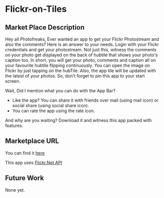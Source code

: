 # Flickr-on-Tiles


## Market Place Description

Hey all Photofreaks, Ever wanted an app to get your Flickr Photostream and also the comments? 
Here is an answer to your needs. Login with your Flickr credentials and get your photostream. 
Not just this, witness the comments on your photo get displayed on the back of hubtile that shows your photo's caption too. 
In short, you will get your photo, comments and caption all on your favourite hubtile flipping continuously.
You can open the image on Flickr by just tapping on the hubTile.
Also, the app tile will be updated with the latest of your photos. So, don't forget to pin this app to your start screen.

Wait, Did I mention what you can do with the App Bar?
* Like the app? You can share it with friends over mail (using mail icon) or social share (using social share icon).
* You can rate the app using the rate icon.

And why are you waiting? Download it and witness this app packed with features.



## Marketplace URL

You can find it [here](http://www.windowsphone.com/s?appid=ece71322-d6c0-42bc-92b3-04e4bc55a2d3)

This app uses [Flickr.Net API](http://flickrnet.codeplex.com/)


## Future Work


None yet.